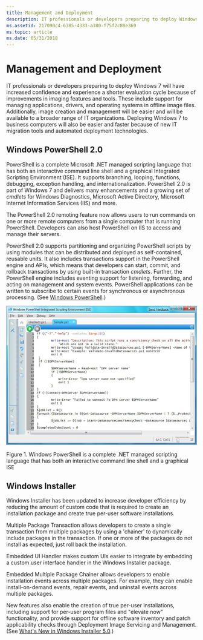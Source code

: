 ```yaml
---
title: Management and Deployment
description: IT professionals or developers preparing to deploy Windows 7 will have increased confidence and experience a shorter evaluation cycle because of improvements in imaging features and tools.
ms.assetid: 217090c4-6385-4333-a380-f75f2c80e369
ms.topic: article
ms.date: 05/31/2018
---
```


# Management and Deployment

IT professionals or developers preparing to deploy Windows 7 will have increased confidence and experience a shorter evaluation cycle because of improvements in imaging features and tools. These include support for managing applications, drivers, and operating systems in offline image files. Additionally, image creation and management will be easier and will be available to a broader range of IT organizations. Deploying Windows 7 to business computers will also be easier and faster because of new IT migration tools and automated deployment technologies.

## Windows PowerShell 2.0

PowerShell is a complete Microsoft .NET managed scripting language that has both an interactive command line shell and a graphical Integrated Scripting Environment (ISE). It supports branching, looping, functions, debugging, exception handling, and internationalization. PowerShell 2.0 is part of Windows 7 and delivers many enhancements and a growing set of *cmdlets* for Windows Diagnostics, Microsoft Active Directory, Microsoft Internet Information Services (IIS) and more.

The PowerShell 2.0 remoting feature now allows users to run commands on one or more remote computers from a single computer that is running PowerShell. Developers can also host PowerShell on IIS to access and manage their servers.

PowerShell 2.0 supports partitioning and organizing PowerShell scripts by using modules that can be distributed and deployed as self-contained, reusable units. It also includes transactions support in the PowerShell engine and APIs, which means that developers can start, commit, and rollback transactions by using built-in transaction *cmdlets*. Further, the PowerShell engine includes eventing support for listening, forwarding, and acting on management and system events. PowerShell applications can be written to subscribe to certain events for synchronous or asynchronous processing. (See [Windows PowerShell](https://go.microsoft.com/?linkid=9669669).)

![windows powershell ise screen shot](images/windows7-devguide-solidfig1-powershell.jpg)

Figure 1. Windows PowerShell is a complete .NET managed scripting language that has both an interactive command line shell and a graphical ISE

## Windows Installer

Windows Installer has been updated to increase developer efficiency by reducing the amount of custom code that is required to create an installation package and create true per-user software installations.

Multiple Package Transaction allows developers to create a single transaction from multiple packages by using a 'chainer' to dynamically include packages in the transaction. If one or more of the packages do not install as expected, just roll back the installation.

Embedded UI Handler makes custom UIs easier to integrate by embedding a custom user interface handler in the Windows Installer package.

Embedded Multiple Package Chainer allows developers to enable installation events across multiple packages. For example, they can enable install-on-demand events, repair events, and uninstall events across multiple packages.

New features also enable the creation of true per-user installations, including support for per-user program files and "elevate now" functionality, and provide support for offline software inventory and patch applicability checks through Deployment Image Servicing and Management. (See [What's New in Windows Installer 5.0](https://go.microsoft.com/?linkid=9669677).)

 

 





